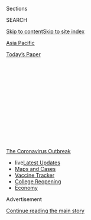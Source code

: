 <div id="app">

<div>

<div>

<div>

<div class="NYTAppHideMasthead css-1q2w90k e1suatyy0">

<div class="section css-ui9rw0 e1suatyy2">

<div class="css-eph4ug er09x8g0">

<div class="css-6n7j50">

</div>

<span class="css-1dv1kvn">Sections</span>

<div class="css-10488qs">

<span class="css-1dv1kvn">SEARCH</span>

</div>

[Skip to content](#site-content)[Skip to site index](#site-index)

</div>

<div id="masthead-section-label" class="css-1wr3we4 eaxe0e00">

[Asia
Pacific](https://www.nytimes3xbfgragh.onion/section/world/asia)

</div>

<div class="css-10698na e1huz5gh0">

</div>

</div>

<div id="masthead-bar-one" class="section hasLinks css-15hmgas e1csuq9d3">

<div class="css-uqyvli e1csuq9d0">

</div>

<div class="css-1uqjmks e1csuq9d1">

</div>

<div class="css-9e9ivx">

[](https://myaccount.nytimes3xbfgragh.onion/auth/login?response_type=cookie&client_id=vi)

</div>

<div class="css-1bvtpon e1csuq9d2">

[Today’s
Paper](https://www.nytimes3xbfgragh.onion/section/todayspaper)

</div>

</div>

</div>

</div>

<div data-aria-hidden="false">

<div id="site-content" data-role="main">

<div>

<div class="css-1aor85t" style="opacity:0.000000001;z-index:-1;visibility:hidden">

<div class="css-1hqnpie">

<div class="css-epjblv">

<span class="css-17xtcya">[Asia
Pacific](/section/world/asia)</span><span class="css-x15j1o">|</span><span class="css-fwqvlz">Yu
Lihua, 90, Dies; Writer Spoke to ‘Rootless’ Chinese
Émigrés</span>

</div>

<div class="css-k008qs">

<div class="css-1iwv8en">

<span class="css-18z7m18"></span>

<div>

</div>

</div>

<span class="css-1n6z4y">https://nyti.ms/3g2N3BL</span>

<div class="css-1705lsu">

<div class="css-4xjgmj">

<div class="css-4skfbu" data-role="toolbar" data-aria-label="Social Media Share buttons, Save button, and Comments Panel with current comment count" data-testid="share-tools">

  - 
  - 
  - 
  - 
    
    <div class="css-6n7j50">
    
    </div>

  - 

</div>

</div>

</div>

</div>

</div>

</div>

<div id="NYT_TOP_BANNER_REGION" class="css-13pd83m">

<div>

<div id="styln-prism-menu-1592847958612" class="section interactive-content interactive-size-medium css-1edisqu">

<div class="css-17ih8de interactive-body">

<div id="scroll-container" class="css-1gj85ro">

[<span class="styln-title-wrap"><span class="css-1pje3qr">The
Coronavirus</span><span class="css-1pje3qr">
Outbreak</span></span>](https://www.nytimes3xbfgragh.onion/news-event/coronavirus?action=click&pgtype=Article&state=default&region=TOP_BANNER&context=storylines_menu)

  - <span class="css-kqxiym" data-emphasize="true">live</span>[Latest
    Updates](https://www.nytimes3xbfgragh.onion/2020/08/04/world/coronavirus-covid-19.html?action=click&pgtype=Article&state=default&region=TOP_BANNER&context=storylines_menu)
  - [Maps and
    Cases](https://www.nytimes3xbfgragh.onion/interactive/2020/us/coronavirus-us-cases.html?action=click&pgtype=Article&state=default&region=TOP_BANNER&context=storylines_menu)
  - [Vaccine
    Tracker](https://www.nytimes3xbfgragh.onion/interactive/2020/science/coronavirus-vaccine-tracker.html?action=click&pgtype=Article&state=default&region=TOP_BANNER&context=storylines_menu)
  - [College
    Reopening](https://www.nytimes3xbfgragh.onion/2020/08/02/us/covid-college-reopening.html?action=click&pgtype=Article&state=default&region=TOP_BANNER&context=storylines_menu)
  - [Economy](https://www.nytimes3xbfgragh.onion/live/2020/08/03/business/stock-market-today-coronavirus?action=click&pgtype=Article&state=default&region=TOP_BANNER&context=storylines_menu)

</div>

</div>

</div>

</div>

</div>

<div id="top-wrapper" class="css-1sy8kpn">

<div id="top-slug" class="css-l9onyx">

Advertisement

</div>

[Continue reading the main
story](#after-top)

<div class="ad top-wrapper" style="text-align:center;height:100%;display:block;min-height:250px">

<div id="top" class="place-ad" data-position="top" data-size-key="top">

</div>

</div>

<div id="after-top">

</div>

</div>

<div>

<div id="sponsor-wrapper" class="css-1hyfx7x">

<div id="sponsor-slug" class="css-19vbshk">

Supported by

</div>

[Continue reading the main
story](#after-sponsor)

<div id="sponsor" class="ad sponsor-wrapper" style="text-align:center;height:100%;display:block">

</div>

<div id="after-sponsor">

</div>

</div>

<div class="css-186x18t">

Those we’ve lost

</div>

<div class="css-1vkm6nb ehdk2mb0">

# Yu Lihua, 90, Dies; Writer Spoke to ‘Rootless’ Chinese Émigrés

</div>

In her fiction she depicted “the struggle of Chinese immigrants in
American society” — not the “Oriental exoticism” preferred by many
publishers in the ’60s.

<div class="css-79elbk" data-testid="photoviewer-wrapper">

<div class="css-z3e15g" data-testid="photoviewer-wrapper-hidden">

</div>

<div class="css-1a48zt4 ehw59r15" data-testid="photoviewer-children">

![<span class="css-16f3y1r e13ogyst0" data-aria-hidden="true">Yu Lihua’s
more than two dozen novels and short story collections resonated with
many of the readers she called the “rootless generation” of Chinese
immigrants.</span><span class="css-cnj6d5 e1z0qqy90" itemprop="copyrightHolder"><span class="css-1ly73wi e1tej78p0">Credit...</span><span><span>Lena
H.
Sun</span></span></span>](https://static01.graylady3jvrrxbe.onion/images/2020/05/20/obituaries/12Yu/12Yu-articleLarge.jpg?quality=75&auto=webp&disable=upscale)

</div>

</div>

<div class="css-18e8msd">

<div class="css-vp77d3 epjyd6m0">

<div class="css-hus3qt ey68jwv0" data-aria-hidden="true">

[![Amy
Qin](https://static01.graylady3jvrrxbe.onion/images/2018/10/03/multimedia/author-amy-qin/author-amy-qin-thumbLarge.png
"Amy Qin")](https://www.nytimes3xbfgragh.onion/by/amy-qin)

</div>

<div class="css-1baulvz">

By [<span class="css-1baulvz last-byline" itemprop="name">Amy
Qin</span>](https://www.nytimes3xbfgragh.onion/by/amy-qin)

</div>

</div>

  - May 19,
    2020

  - 
    
    <div class="css-4xjgmj">
    
    <div class="css-d8bdto" data-role="toolbar" data-aria-label="Social Media Share buttons, Save button, and Comments Panel with current comment count" data-testid="share-tools">
    
      - 
      - 
      - 
      - 
        
        <div class="css-6n7j50">
        
        </div>
    
      - 
    
    </div>
    
    </div>

</div>

<div class="css-mdjrty">

[阅读简体中文版](https://cn.nytimes3xbfgragh.onion/obits/20200520/yu-lihua-90-dies-writer-spoke-to-rootless-chinese-emigres/ "Read in Simplified Chinese")[閱讀繁體中文版](https://cn.nytimes3xbfgragh.onion/obits/20200520/yu-lihua-90-dies-writer-spoke-to-rootless-chinese-emigres/zh-hant "Read in Traditional Chinese")

</div>

</div>

<div class="section meteredContent css-1r7ky0e" name="articleBody" itemprop="articleBody">

<div class="css-1fanzo5 StoryBodyCompanionColumn">

<div class="css-53u6y8">

*This obituary is part of a series about people who have died in the
coronavirus pandemic. Read about others*
[*here*](https://www.nytimes3xbfgragh.onion/series/people-who-have-died-of-the-coronavirus)*.*

Yu Lihua, a writer whose nuanced portraits of overseas Chinese students
and intellectuals in America captured the cultural displacement and
identity crisis felt by many in the Chinese diaspora, died on April 30
at her home in Gaithersburg, Md. She was 90.

The cause was respiratory failure brought on by Covid-19, said her
daughter Lena Sun, a reporter for The Washington Post who has been
covering the coronavirus pandemic since January.

Ms. Yu produced more than two dozen novels and short story collections
over five decades, drawing on her experience as a Chinese émigré in
postwar America. She was celebrated in the diaspora for giving voice to
what she called the “rootless generation” — émigrés who had left for a
better life but remained nostalgic for their homeland.

</div>

</div>

<div class="css-1fanzo5 StoryBodyCompanionColumn">

<div class="css-53u6y8">

Her 1967 breakout novel, “Again the Palm Trees,” for example, tells the
story of a Chinese man who graduates from a Taiwan university and goes
to the United States for graduate school, where he struggles with
loneliness and disillusionment. But when he goes back to Taiwan to
rediscover his “Chineseness,” his sense of alienation is only
intensified by his family’s glorification of life in the West,
particularly in America.

It was a theme that resonated among Taiwan-educated Chinese émigrés at
the time. Many had already been uprooted once before, compelled to flee
to Taiwan in 1949 after Mao Zedong’s Communists defeated the
Nationalists in the Chinese Civil War.

Having experienced both the highs and lows of immigrant life in America,
Ms. Yu remained wary of what she saw as a tendency among Chinese to
worship the West blindly. When students from mainland China began
arriving in the United States in waves after the end of the Cultural
Revolution in the late 1970s, she wrote an open letter to them that was
published in The People’s Daily, the flagship newspaper of the Chinese
Communist Party.

“Come here,” she wrote, “bring the wisdom of China that is by no means
inferior, bring our unique diligence and resilience, and do not forget
to bring self-respect for yourself and your nation. Stand up and come
with your head held high.”

Lee-hwa Yu was born on Nov. 28, 1929, in Shanghai, though she gave 1931
as her birth year from an early age. As an adult she mostly used the
first name Lihua.

</div>

</div>

<div class="css-1fanzo5 StoryBodyCompanionColumn">

<div class="css-53u6y8">

The second of eight children, she grew up in the eastern city of Ningbo.
Later, as China became mired in the second Sino-Japanese War (1937-45),
the family moved around the country, and Ms. Yu attended school
irregularly. In 1947, her father, Yu Sheng-feng, moved the family to
Taiwan to take a job as a senior manager at a state-run sugar company
there. Her mother, Liu Hsing Ch’ing, was a
homemaker.

<div class="css-79elbk" data-testid="photoviewer-wrapper">

<div class="css-z3e15g" data-testid="photoviewer-wrapper-hidden">

</div>

<div class="css-1a48zt4 ehw59r15" data-testid="photoviewer-children">

<div class="css-zgakxe erfvjey0">

<span class="css-1ly73wi e1tej78p0">Image</span>

<div class="css-zjzyr8">

<div data-testid="lazyimage-container" style="height:515.5555555555555px">

</div>

</div>

</div>

<span class="css-16f3y1r e13ogyst0" data-aria-hidden="true">Yu Lihua in
1964. She insisted that her American-born children learn Chinese. In an
open letter to students arriving in the United States from China, she
wrote, “Bring the wisdom of China that is by no means inferior, bring
our unique diligence and resilience.”</span>

</div>

</div>

After graduating from National Taiwan University in 1953 with a degree
in history, Ms. Yu moved to California and attended journalism school at
the University of California, Los Angeles. In 1956, the year she
graduated, she won the prestigious [Samuel Goldwyn Creative Writing
Award](https://timesmachine.nytimes3xbfgragh.onion/timesmachine/1956/06/01/86601140.pdf?pdf_redirect=true&ip=0)
for her English-language short story “Sorrow at the End of the Yangtze
River,” about a young woman’s journey to find her lost father.

Ms. Yu’s later attempts to publish stories in English, however, were
rejected by American publishers. “They were only interested in stories
that fit the pattern of Oriental exoticism — the feet-binding of women
and the addiction of opium-smoking men,” she once recalled in an
interview. “I didn’t want to write that stuff, I wanted to write about
the struggle of Chinese immigrants in American society.” She went on to
write mostly in Chinese for Chinese-language publishers.

Ms. Yu taught Chinese language and literature at what is now the
University at Albany, the State University of New York, and was
instrumental in starting exchange programs that brought many Chinese
students to the campus. She retired from teaching in 1993.

In 2006, she was awarded an honorary doctorate from Middlebury College
in Vermont. The citation called her “one of the five most influential
Chinese-born women writers in the postwar era and the progenitor of the
Chinese students’ overseas genre.”

Her first marriage, to Chih-Ree Sun, ended in divorce. In 1982 she
married Vincent O’Leary, president of SUNY Albany. He
[died](https://archive.nytimes3xbfgragh.onion/query.nytimes3xbfgragh.onion/gst/fullpage-980DEEDF1E3BF931A35756C0A9679D8B63.html)
in 2011.

</div>

</div>

<div class="css-1fanzo5 StoryBodyCompanionColumn">

<div class="css-53u6y8">

In addition to her daughter Ms. Sun, her survivors include a son, Eugene
Sun; another daughter, Anna Sun; two stepdaughters, Beth O’Leary and
Cathy Goldwyn; a sister, Meihua Yu; four brothers, Jack, Ben, Henry and
Eddie Yu; 10 grandchildren and step-grandchildren; and two
great-grandchildren.

Over the decades, Ms. Yu embraced the culture of her adopted home. She
translated stories by Edith Wharton and Katherine Anne Porter into
Chinese and developed a special passion for football and Broadway
theater. But her devotion to China never faltered. She was adamant that
her American-born children learn Chinese.

Though her work was sometimes politicized, and even briefly banned in
Taiwan, Ms. Yu continued to visit mainland China. On one visit, in 1975,
she was reunited with her sister, Meihua, who had stayed behind on the
mainland when the family moved to Taiwan.

In a [2013
interview](https://xw.qq.com/partner/standard/20200503A0LZLN/20200503A0LZLN00?ADTAG=standard&pgv_ref=standard),
Ms. Yu explained her relationship with her homeland by referring to the
traditional Chinese idiom “fallen leaves return to their roots.”

“In the United States, my leaves may fall but they won’t return to their
roots,” she said. “My roots are in
China.”

</div>

</div>

</div>

<div>

</div>

<div>

</div>

<div id="NYT_BELOW_MAIN_CONTENT_REGION">

<div>

<div id="covid-obits-article-embed" class="section css-l08pwh interactive-content interactive-size-medium">

<div class="css-17ih8de interactive-body">

<div class="g-obits-embed" data-preview-slug="2020-04-03-covid-obits">

[](https://www.nytimes3xbfgragh.onion/interactive/2020/obituaries/people-died-coronavirus-obituaries.html?action=click&pgtype=Article&state=default&region=BELOW_MAIN_CONTENT&context=covid_obits_promo)

<div class="g-hed-summ">

# Those We’ve Lost

The coronavirus pandemic has taken an incalculable death toll. This
series is designed to put names and faces to the numbers.

<span>Read
more</span>

</div>

<div class="g-obits-embed-wrap">

<div id="bernaldina-josé-pedro" class="g-obit">

<div class="g-flex-wrapper-image">

<div class="g-image g-asset-inner">

![](https://static01.graylady3jvrrxbe.onion/images/2020/07/30/obituaries/30Pedro/30Pedro-square640.jpg)

</div>

</div>

<div class="g-flex-wrapper-text">

# Bernaldina José Pedro

<div class="g-meta">

<span>d. Boa Vista, Brazil</span>

</div>

<div class="g-summ">

Leader among the Indigenous
Macuxi

</div>

</div>

</div>

<div id="john-eric-swing" class="g-obit">

<div class="g-flex-wrapper-image">

<div class="g-image g-asset-inner">

![](https://static01.graylady3jvrrxbe.onion/images/2020/07/31/obituaries/31Swing/merlin_175167783_8913bc90-0d64-43f3-a655-1bb1bf1601c9-square640.jpg)

</div>

</div>

<div class="g-flex-wrapper-text">

# John Eric Swing

<div class="g-meta">

<span>d. Fountain Valley, Calif. </span>

</div>

<div class="g-summ">

Champion of
Filipino-Americans

</div>

</div>

</div>

<div id="victor-victor-" class="g-obit">

<div class="g-flex-wrapper-image">

<div class="g-image g-asset-inner">

![](https://static01.graylady3jvrrxbe.onion/images/2020/07/27/obituaries/27Victor/merlin_175001436_38b11f8e-227a-4e2c-9821-7618af9b2524-square640.jpg)

</div>

</div>

<div class="g-flex-wrapper-text">

# Victor Victor

<div class="g-meta">

<span>d. Santo Domingo, Dominican Republic</span>

</div>

<div class="g-summ">

Beloved musician of the Dominican
Republic

</div>

</div>

</div>

<div id="dr-eddie-negrón" class="g-obit">

<div class="g-flex-wrapper-image">

<div class="g-image g-asset-inner">

![](https://static01.graylady3jvrrxbe.onion/images/2020/07/31/obituaries/31Negron/merlin_175160169_516322ae-fd23-4969-b6b2-193ced371105-square640.jpg)

</div>

</div>

<div class="g-flex-wrapper-text">

# Dr. Eddie Negrón

<div class="g-meta">

<span>d. Fort Walton Beach, Fla.</span>

</div>

<div class="g-summ">

Internist on Florida’s Emerald
Coast

</div>

</div>

</div>

<div id="dobby-dobson" class="g-obit">

<div class="g-flex-wrapper-image">

<div class="g-image g-asset-inner">

![](https://static01.graylady3jvrrxbe.onion/images/2020/07/30/obituaries/30Dobson/merlin_175115928_f6b9271c-8f05-4fe1-a38a-5ca4a58f8935-square640.jpg)

</div>

</div>

<div class="g-flex-wrapper-text">

# Dobby Dobson

<div class="g-meta">

<span>d. Coral Springs, Fla.</span>

</div>

<div class="g-summ">

Jamaican singer and
songwriter

</div>

</div>

</div>

<div id="waldemar-gonzalez" class="g-obit">

<div class="g-flex-wrapper-image">

<div class="g-image g-asset-inner">

![](https://static01.graylady3jvrrxbe.onion/images/2020/08/01/obituaries/28Gonzalez/merlin_175002771_beb57888-3951-409a-ae13-03a94b2e962e-square640.jpg)

</div>

</div>

<div class="g-flex-wrapper-text">

# Waldemar Gonzalez

<div class="g-meta">

<span>d. White Plains, N.Y.</span>

</div>

<div class="g-summ">

Teacher and social worker

</div>

</div>

</div>

</div>

</div>

</div>

</div>

</div>

</div>

<div>

</div>

<div>

<div id="bottom-wrapper" class="css-1ede5it">

<div id="bottom-slug" class="css-l9onyx">

Advertisement

</div>

[Continue reading the main
story](#after-bottom)

<div id="bottom" class="ad bottom-wrapper" style="text-align:center;height:100%;display:block;min-height:90px">

</div>

<div id="after-bottom">

</div>

</div>

</div>

</div>

</div>

## Site Index

<div>

</div>

## Site Information Navigation

  - [© <span>2020</span> <span>The New York Times
    Company</span>](https://help.nytimes3xbfgragh.onion/hc/en-us/articles/115014792127-Copyright-notice)

<!-- end list -->

  - [NYTCo](https://www.nytco.com/)
  - [Contact
    Us](https://help.nytimes3xbfgragh.onion/hc/en-us/articles/115015385887-Contact-Us)
  - [Work with us](https://www.nytco.com/careers/)
  - [Advertise](https://nytmediakit.com/)
  - [T Brand Studio](http://www.tbrandstudio.com/)
  - [Your Ad
    Choices](https://www.nytimes3xbfgragh.onion/privacy/cookie-policy#how-do-i-manage-trackers)
  - [Privacy](https://www.nytimes3xbfgragh.onion/privacy)
  - [Terms of
    Service](https://help.nytimes3xbfgragh.onion/hc/en-us/articles/115014893428-Terms-of-service)
  - [Terms of
    Sale](https://help.nytimes3xbfgragh.onion/hc/en-us/articles/115014893968-Terms-of-sale)
  - [Site
    Map](https://spiderbites.nytimes3xbfgragh.onion)
  - [Help](https://help.nytimes3xbfgragh.onion/hc/en-us)
  - [Subscriptions](https://www.nytimes3xbfgragh.onion/subscription?campaignId=37WXW)

</div>

</div>

</div>

</div>
